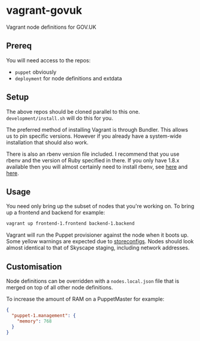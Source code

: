# vagrant-govuk

Vagrant node definitions for GOV.UK

## Prereq

You will need access to the repos:

- `puppet` obviously
- `deployment` for node definitions and extdata

## Setup

The above repos should be cloned parallel to this one. `development/install.sh` will do this for you.

The preferred method of installing Vagrant is through Bundler. This allows us to pin specific versions. However if you already have a system-wide installation that should also work.

There is also an rbenv version file included. I recommend that you use rbenv and the version of Ruby specified in there. If you only have 1.8.x available then you will almost certainly need to install rbenv, see [here](https://github.com/sstephenson/rbenv/#homebrew-on-mac-os-x) and [here](http://dan.carley.co/blog/2012/02/07/rbenv-and-bundler/).

## Usage

You need only bring up the subset of nodes that you're working on. To bring up a frontend and backend for example:
```sh
vagrant up frontend-1.frontend backend-1.backend
```

Vagrant will run the Puppet provisioner against the node when it boots up. Some yellow warnings are expected due to [storeconfigs](http://projects.puppetlabs.com/issues/7078). Nodes should look almost identical to that of Skyscape staging, including network addresses.

## Customisation

Node definitions can be overridden with a `nodes.local.json` file that is merged on top of all other node definitions.

To increase the amount of RAM on a PuppetMaster for example:
```json
{
  "puppet-1.management": {
    "memory": 768
  }
}
```
